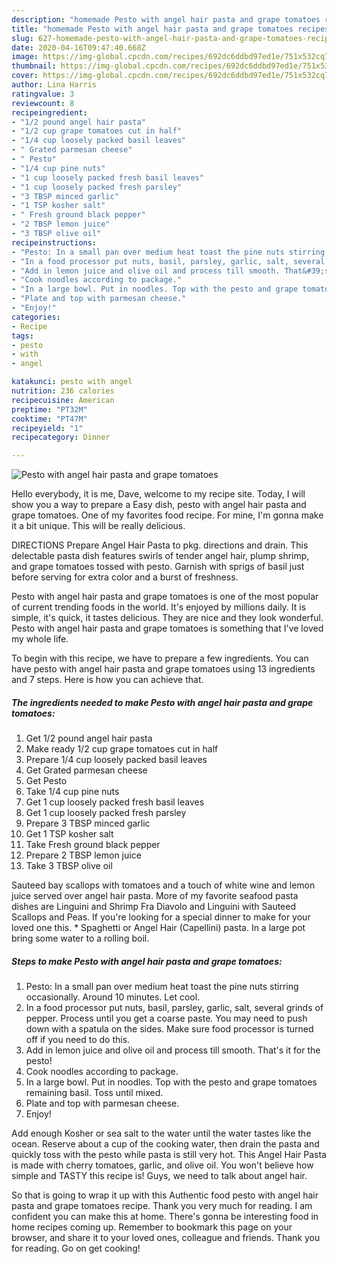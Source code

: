 ```yaml
---
description: "homemade Pesto with angel hair pasta and grape tomatoes recipes | how to make homemade Pesto with angel hair pasta and grape tomatoes"
title: "homemade Pesto with angel hair pasta and grape tomatoes recipes | how to make homemade Pesto with angel hair pasta and grape tomatoes"
slug: 627-homemade-pesto-with-angel-hair-pasta-and-grape-tomatoes-recipes-how-to-make-homemade-pesto-with-angel-hair-pasta-and-grape-tomatoes
date: 2020-04-16T09:47:40.668Z
image: https://img-global.cpcdn.com/recipes/692dc6ddbd97ed1e/751x532cq70/pesto-with-angel-hair-pasta-and-grape-tomatoes-recipe-main-photo.jpg
thumbnail: https://img-global.cpcdn.com/recipes/692dc6ddbd97ed1e/751x532cq70/pesto-with-angel-hair-pasta-and-grape-tomatoes-recipe-main-photo.jpg
cover: https://img-global.cpcdn.com/recipes/692dc6ddbd97ed1e/751x532cq70/pesto-with-angel-hair-pasta-and-grape-tomatoes-recipe-main-photo.jpg
author: Lina Harris
ratingvalue: 3
reviewcount: 8
recipeingredient:
- "1/2 pound angel hair pasta"
- "1/2 cup grape tomatoes cut in half"
- "1/4 cup loosely packed basil leaves"
- " Grated parmesan cheese"
- " Pesto"
- "1/4 cup pine nuts"
- "1 cup loosely packed fresh basil leaves"
- "1 cup loosely packed fresh parsley"
- "3 TBSP minced garlic"
- "1 TSP kosher salt"
- " Fresh ground black pepper"
- "2 TBSP lemon juice"
- "3 TBSP olive oil"
recipeinstructions:
- "Pesto: In a small pan over medium heat toast the pine nuts stirring occasionally. Around 10 minutes. Let cool."
- "In a food processor put nuts, basil, parsley, garlic, salt, several grinds of pepper. Process until you get a coarse paste. You may need to push down with a spatula on the sides. Make sure food processor is turned off if you need to do this."
- "Add in lemon juice and olive oil and process till smooth. That&#39;s it for the pesto!"
- "Cook noodles according to package."
- "In a large bowl. Put in noodles. Top with the pesto and grape tomatoes remaining basil. Toss until mixed."
- "Plate and top with parmesan cheese."
- "Enjoy!"
categories:
- Recipe
tags:
- pesto
- with
- angel

katakunci: pesto with angel 
nutrition: 236 calories
recipecuisine: American
preptime: "PT32M"
cooktime: "PT47M"
recipeyield: "1"
recipecategory: Dinner

---
```



![Pesto with angel hair pasta and grape tomatoes](https://img-global.cpcdn.com/recipes/692dc6ddbd97ed1e/751x532cq70/pesto-with-angel-hair-pasta-and-grape-tomatoes-recipe-main-photo.jpg)

Hello everybody, it is me, Dave, welcome to my recipe site. Today, I will show you a way to prepare a Easy dish, pesto with angel hair pasta and grape tomatoes. One of my favorites food recipe. For mine, I'm gonna make it a bit unique. This will be really delicious.

DIRECTIONS Prepare Angel Hair Pasta to pkg. directions and drain. This delectable pasta dish features swirls of tender angel hair, plump shrimp, and grape tomatoes tossed with pesto. Garnish with sprigs of basil just before serving for extra color and a burst of freshness.

Pesto with angel hair pasta and grape tomatoes is one of the most popular of current trending foods in the world. It's enjoyed by millions daily. It is simple, it's quick, it tastes delicious. They are nice and they look wonderful. Pesto with angel hair pasta and grape tomatoes is something that I've loved my whole life.


To begin with this recipe, we have to prepare a few ingredients. You can have pesto with angel hair pasta and grape tomatoes using 13 ingredients and 7 steps. Here is how you can achieve that.

<!--inarticleads1-->

##### The ingredients needed to make Pesto with angel hair pasta and grape tomatoes:

1. Get 1/2 pound angel hair pasta
1. Make ready 1/2 cup grape tomatoes cut in half
1. Prepare 1/4 cup loosely packed basil leaves
1. Get  Grated parmesan cheese
1. Get  Pesto
1. Take 1/4 cup pine nuts
1. Get 1 cup loosely packed fresh basil leaves
1. Get 1 cup loosely packed fresh parsley
1. Prepare 3 TBSP minced garlic
1. Get 1 TSP kosher salt
1. Take  Fresh ground black pepper
1. Prepare 2 TBSP lemon juice
1. Take 3 TBSP olive oil


Sauteed bay scallops with tomatoes and a touch of white wine and lemon juice served over angel hair pasta. More of my favorite seafood pasta dishes are Linguini and Shrimp Fra Diavolo and Linguini with Sauteed Scallops and Peas. If you&#39;re looking for a special dinner to make for your loved one this. * Spaghetti or Angel Hair (Capellini) pasta. In a large pot bring some water to a rolling boil. 

<!--inarticleads2-->

##### Steps to make Pesto with angel hair pasta and grape tomatoes:

1. Pesto: In a small pan over medium heat toast the pine nuts stirring occasionally. Around 10 minutes. Let cool.
1. In a food processor put nuts, basil, parsley, garlic, salt, several grinds of pepper. Process until you get a coarse paste. You may need to push down with a spatula on the sides. Make sure food processor is turned off if you need to do this.
1. Add in lemon juice and olive oil and process till smooth. That&#39;s it for the pesto!
1. Cook noodles according to package.
1. In a large bowl. Put in noodles. Top with the pesto and grape tomatoes remaining basil. Toss until mixed.
1. Plate and top with parmesan cheese.
1. Enjoy!


Add enough Kosher or sea salt to the water until the water tastes like the ocean. Reserve about a cup of the cooking water, then drain the pasta and quickly toss with the pesto while pasta is still very hot. This Angel Hair Pasta is made with cherry tomatoes, garlic, and olive oil. You won&#39;t believe how simple and TASTY this recipe is! Guys, we need to talk about angel hair. 

So that is going to wrap it up with this Authentic food pesto with angel hair pasta and grape tomatoes recipe. Thank you very much for reading. I am confident you can make this at home. There's gonna be interesting food in home recipes coming up. Remember to bookmark this page on your browser, and share it to your loved ones, colleague and friends. Thank you for reading. Go on get cooking!
